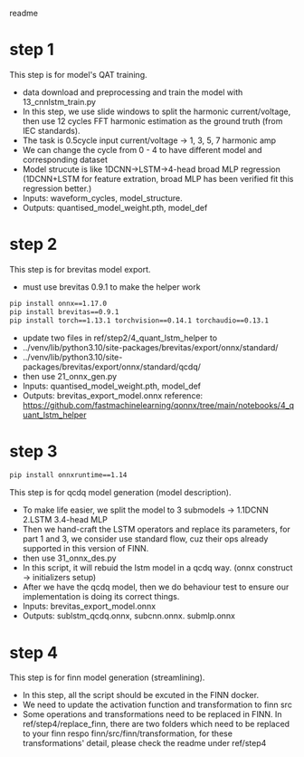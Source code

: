readme
# step 1
This step is for model's QAT training.
- data download and preprocessing and train the model with 13_cnnlstm_train.py
- In this step, we use slide windows to split the harmonic current/voltage, then use 12 cycles FFT harmonic estimation as the ground truth (from IEC standards).
- The task is 0.5cycle input current/voltage -> 1, 3, 5, 7 harmonic amp
- We can change the cycle from 0 - 4 to have different model and corresponding dataset
- Model strucute is like 1DCNN->LSTM->4-head broad MLP regression (1DCNN+LSTM for feature extration, broad MLP has been verified fit this regression better.)
- Inputs: waveform_cycles, model_structure.
- Outputs: quantised_model_weight.pth, model_def 
# step 2
This step is for brevitas model export.
- must use brevitas 0.9.1 to make the helper work
```bash
pip install onnx==1.17.0
pip install brevitas==0.9.1
pip install torch==1.13.1 torchvision==0.14.1 torchaudio==0.13.1
```
- update two files in ref/step2/4_quant_lstm_helper to
- ../venv/lib/python3.10/site-packages/brevitas/export/onnx/standard/
- ../venv/lib/python3.10/site-packages/brevitas/export/onnx/standard/qcdq/
- then use 21_onnx_gen.py
- Inputs: quantised_model_weight.pth, model_def
- Outputs: brevitas_export_model.onnx 
reference: https://github.com/fastmachinelearning/qonnx/tree/main/notebooks/4_quant_lstm_helper
# step 3
```bash
pip install onnxruntime==1.14
```
This step is for qcdq model generation (model description).
- To make life easier, we split the model to 3 submodels -> 1.1DCNN 2.LSTM 3.4-head MLP
- Then we hand-craft the LSTM operators and replace its parameters, for part 1 and 3, we consider use standard flow, cuz their ops already supported in this version of FINN.
- then use 31_onnx_des.py
- In this script, it will rebuid the lstm model in a qcdq way. (onnx construct -> initializers setup)
- After we have the qcdq model, then we do behaviour test to ensure our implementation is doing its correct things.
- Inputs: brevitas_export_model.onnx
- Outputs: sublstm_qcdq.onnx, subcnn.onnx. submlp.onnx
# step 4
This step is for finn model generation (streamlining).
- In this step, all the script should be excuted in the FINN docker.
- We need to update the activation function and transformation to finn src
- Some operations and transformations need to be replaced in FINN. In ref/step4/replace_finn, there are two folders which need to be replaced to your finn respo finn/src/finn/transformation, for these transformations' detail, please check the readme under ref/step4
